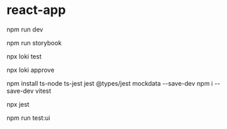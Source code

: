 # react-app

npm run dev

npm run storybook

npx loki test <!--//A docker demon must run for loki -->

<!-- if loki tests are failed but i need to approve changes  --> npx loki approve

<!-- for tests -->

npm install ts-node ts-jest jest @types/jest mockdata --save-dev
npm i --save-dev vitest

npx jest

npm run test:ui
